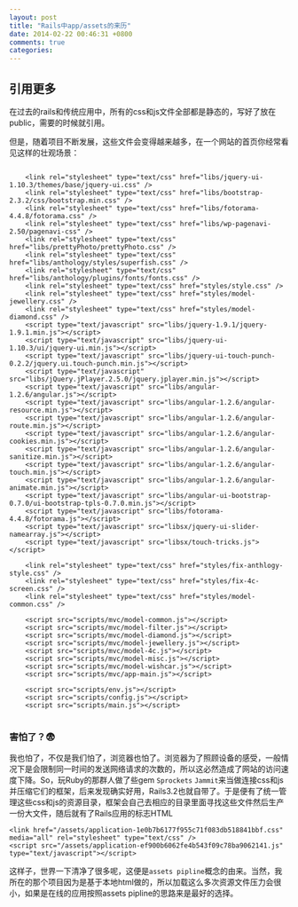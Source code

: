 ```yaml
---
layout: post
title: "Rails中app/assets的来历"
date: 2014-02-22 00:46:31 +0800
comments: true
categories: 
---
```

## 引用更多

在过去的rails和传统应用中，所有的css和js文件全部都是静态的，写好了放在public，需要的时候就引用。

但是，随着项目不断发展，这些文件会变得越来越多，在一个网站的首页你经常看见这样的壮观场景：

```

    <link rel="stylesheet" type="text/css" href="libs/jquery-ui-1.10.3/themes/base/jquery-ui.css" />
    <link rel="stylesheet" type="text/css" href="libs/bootstrap-2.3.2/css/bootstrap.min.css" />
    <link rel="stylesheet" type="text/css" href="libs/fotorama-4.4.8/fotorama.css" />
    <link rel="stylesheet" type="text/css" href="libs/wp-pagenavi-2.50/pagenavi-css" />
    <link rel="stylesheet" type="text/css" href="libs/prettyPhoto/prettyPhoto.css" />
    <link rel="stylesheet" type="text/css" href="libs/anthology/styles/superfish.css" />
    <link rel="stylesheet" type="text/css" href="libs/anthology/plugins/fonts/fonts.css" />
    <link rel="stylesheet" type="text/css" href="styles/style.css" />
    <link rel="stylesheet" type="text/css" href="styles/model-jewellery.css" />
    <link rel="stylesheet" type="text/css" href="styles/model-diamond.css" />
    <script type="text/javascript" src="libs/jquery-1.9.1/jquery-1.9.1.min.js"></script>
    <script type="text/javascript" src="libs/jquery-ui-1.10.3/ui/jquery-ui.min.js"></script>
    <script type="text/javascript" src="libs/jquery-ui-touch-punch-0.2.2/jquery.ui.touch-punch.min.js"></script>
    <script type="text/javascript" src="libs/jQuery.jPlayer.2.5.0/jquery.jplayer.min.js"></script>
    <script type="text/javascript" src="libs/angular-1.2.6/angular.js"></script>
    <script type="text/javascript" src="libs/angular-1.2.6/angular-resource.min.js"></script>
    <script type="text/javascript" src="libs/angular-1.2.6/angular-route.min.js"></script>
    <script type="text/javascript" src="libs/angular-1.2.6/angular-cookies.min.js"></script>
    <script type="text/javascript" src="libs/angular-1.2.6/angular-sanitize.min.js"></script>
    <script type="text/javascript" src="libs/angular-1.2.6/angular-touch.min.js"></script>
    <script type="text/javascript" src="libs/angular-1.2.6/angular-animate.min.js"></script>
    <script type="text/javascript" src="libs/angular-ui-bootstrap-0.7.0/ui-bootstrap-tpls-0.7.0.min.js"></script>
    <script type="text/javascript" src="libs/fotorama-4.4.8/fotorama.js"></script>
    <script type="text/javascript" src="libsx/jquery-ui-slider-namearray.js"></script>
    <script type="text/javascript" src="libsx/touch-tricks.js"></script>

    <link rel="stylesheet" type="text/css" href="styles/fix-anthlogy-style.css" />
    <link rel="stylesheet" type="text/css" href="styles/fix-4c-screen.css" />
    <link rel="stylesheet" type="text/css" href="styles/model-common.css" />

    <script src="scripts/mvc/model-common.js"></script>
    <script src="scripts/mvc/model-filter.js"></script>
    <script src="scripts/mvc/model-diamond.js"></script>
    <script src="scripts/mvc/model-jewellery.js"></script>
    <script src="scripts/mvc/model-4c.js"></script>
    <script src="scripts/mvc/model-misc.js"></script>
    <script src="scripts/mvc/model-wishcar.js"></script>
    <script src="scripts/mvc/app-main.js"></script>

    <script src="scripts/env.js"></script>
    <script src="scripts/config.js"></script>
    <script src="scripts/main.js"></script>
    
```

### 害怕了？😨
我也怕了，不仅是我们怕了，浏览器也怕了。浏览器为了照顾设备的感受，一般情况下是会限制同一时间的发送网络请求的次数的，所以这必然造成了网站的访问速度下降。So，玩Ruby的那群人做了些gem `Sprockets` `Jammit`来当做连接css和js并压缩它们的框架，后来发现确实好用，Rails3.2也就自带了。于是便有了统一管理这些css和js的资源目录，框架会自己去相应的目录里面寻找这些文件然后生产一份大文件，随后就有了Rails应用的标志HTML
	
	<link href="/assets/application-1e0b7b6177f955c71f083db518841bbf.css" media="all" rel="stylesheet" type="text/css" />
	<script src="/assets/application-ef900b6062fe4b543f09c78ba9062141.js" type="text/javascript"></script>

这样子，世界一下清净了很多呢，这便是`assets pipline`概念的由来。当然，我所在的那个项目因为是基于本地html做的，所以加载这么多次资源文件压力会很小，如果是在线的应用按照assets pipline的思路来是最好的选择。

